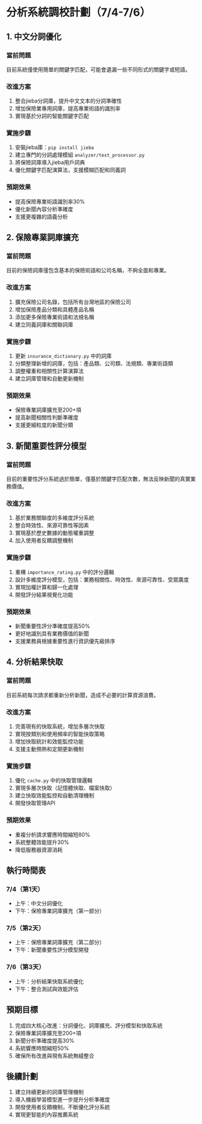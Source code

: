 # 分析系統調校計劃（7/4-7/6）

## 1. 中文分詞優化

### 當前問題
目前系統僅使用簡單的關鍵字匹配，可能會遺漏一些不同形式的關鍵字或短語。

### 改進方案
1. 整合jieba分詞庫，提升中文文本的分詞準確性
2. 增加保險業專用詞庫，提高專業術語的識別率
3. 實現基於分詞的智能關鍵字匹配

### 實施步驟
1. 安裝jieba庫：`pip install jieba`
2. 建立專門的分詞處理模組 `analyzer/text_processor.py`
3. 將保險詞庫導入jieba用戶詞典
4. 優化關鍵字匹配演算法，支援模糊匹配和同義詞

### 預期效果
- 提高保險專業術語識別率30%
- 優化新聞內容分析準確度
- 支援更複雜的語義分析

## 2. 保險專業詞庫擴充

### 當前問題
目前的保險詞庫僅包含基本的保險術語和公司名稱，不夠全面和專業。

### 改進方案
1. 擴充保險公司名錄，包括所有台灣地區的保險公司
2. 增加保險產品分類和具體產品名稱
3. 添加更多保險專業術語和法規名稱
4. 建立同義詞庫和關聯詞庫

### 實施步驟
1. 更新 `insurance_dictionary.py` 中的詞庫
2. 分類整理新增的詞庫，包括：產品類、公司類、法規類、專業術語類
3. 調整權重和相關性計算演算法
4. 建立詞庫管理和自動更新機制

### 預期效果
- 保險專業詞庫擴充至200+項
- 提高新聞相關性判斷準確度
- 支援更細粒度的新聞分類

## 3. 新聞重要性評分模型

### 當前問題
目前的重要性評分系統過於簡單，僅基於關鍵字匹配次數，無法反映新聞的真實業務價值。

### 改進方案
1. 基於業務關聯度的多維度評分系統
2. 整合時效性、來源可靠性等因素
3. 實現基於歷史數據的動態權重調整
4. 加入使用者反饋調整機制

### 實施步驟
1. 重構 `importance_rating.py` 中的評分邏輯
2. 設計多維度評分模型，包括：業務相關性、時效性、來源可靠性、受眾廣度
3. 實現加權計算和歸一化處理
4. 開發評分結果視覺化功能

### 預期效果
- 新聞重要性評分準確度提高50%
- 更好地識別具有業務價值的新聞
- 支援業務員根據重要性進行資訊優先級排序

## 4. 分析結果快取

### 當前問題
目前系統每次請求都重新分析新聞，造成不必要的計算資源浪費。

### 改進方案
1. 完善現有的快取系統，增加多層次快取
2. 實現按類別和使用頻率的智能快取策略
3. 增加快取統計和效能監控功能
4. 支援主動預熱和定期更新機制

### 實施步驟
1. 優化 `cache.py` 中的快取管理邏輯
2. 實現多層次快取（記憶體快取、檔案快取）
3. 建立快取效能監控和自動清理機制
4. 開發快取管理API

### 預期效果
- 重複分析請求響應時間縮短80%
- 系統整體效能提升30%
- 降低服務器資源消耗

## 執行時間表

### 7/4（第1天）
- 上午：中文分詞優化
- 下午：保險專業詞庫擴充（第一部分）

### 7/5（第2天）
- 上午：保險專業詞庫擴充（第二部分）
- 下午：新聞重要性評分模型開發

### 7/6（第3天）
- 上午：分析結果快取系統優化
- 下午：整合測試與效能評估

## 預期目標

1. 完成四大核心改進：分詞優化、詞庫擴充、評分模型和快取系統
2. 保險專業詞庫擴充至200+項
3. 新聞分析準確度提高30%
4. 系統響應時間縮短50%
5. 確保所有改進與現有系統無縫整合

## 後續計劃

1. 建立持續更新的詞庫管理機制
2. 導入機器學習模型進一步提升分析準確度
3. 開發使用者反饋機制，不斷優化評分系統
4. 實現更智能的內容推薦系統
